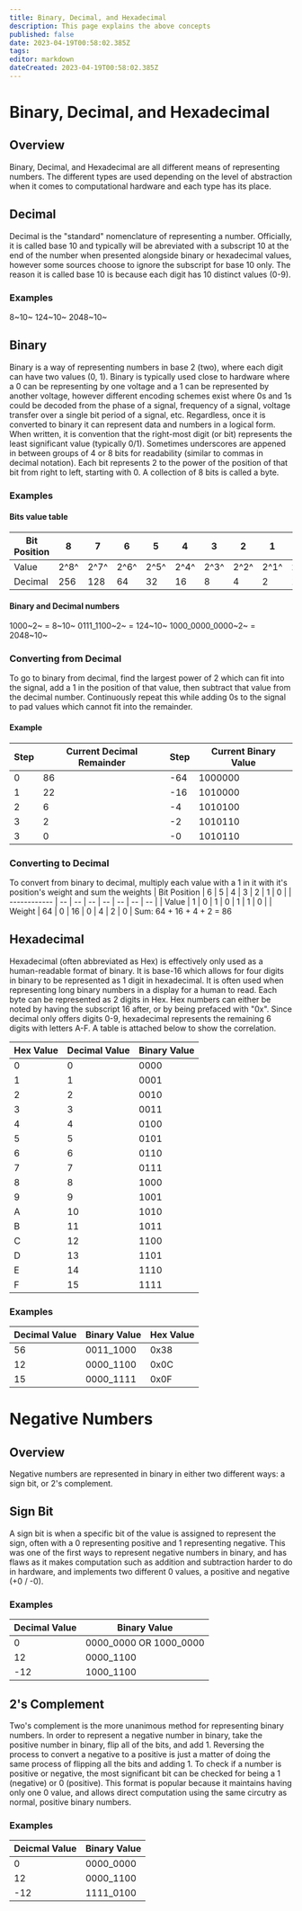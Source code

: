 ```yaml
---
title: Binary, Decimal, and Hexadecimal
description: This page explains the above concepts
published: false
date: 2023-04-19T00:58:02.385Z
tags: 
editor: markdown
dateCreated: 2023-04-19T00:58:02.385Z
---
```


# Binary, Decimal, and Hexadecimal
## Overview
Binary, Decimal, and Hexadecimal are all different means of representing numbers. The different types are used depending on the level of abstraction when it comes to computational hardware and each type has its place.

## Decimal
Decimal is the "standard" nomenclature of representing a number. Officially, it is called base 10 and typically will be abreviated with a subscript 10 at the end of the number when presented alongside binary or hexadecimal values, however some sources choose to ignore the subscript for base 10 only. The reason it is called base 10 is because each digit has 10 distinct values (0-9).

### Examples
8~10~
124~10~
2048~10~

## Binary
Binary is a way of representing numbers in base 2 (two), where each digit can have two values (0, 1). Binary is typically used close to hardware where a 0 can be representing by one voltage and a 1 can be represented by another voltage, however different encoding schemes exist where 0s and 1s could be decoded from the phase of a signal, frequency of a signal, voltage transfer over a single bit period of a signal, etc. Regardless, once it is converted to binary it can represent data and numbers in a logical form. When written, it is convention that the right-most digit (or bit) represents the least significant value (typically 0/1). Sometimes underscores are appened in between groups of 4 or 8 bits for readability (similar to commas in decimal notation). Each bit represents 2 to the power of the position of that bit from right to left, starting with 0. A collection of 8 bits is called a byte.

### Examples
#### Bits value table
| Bit Position | 8    | 7    | 6    | 5    | 4    | 3    | 2    | 1    | 0    |
| ------------ | ---- | ---- | ---- | ---- | ---- | ---- | ---- | ---- | ---- |
| Value        | 2^8^ | 2^7^ | 2^6^ | 2^5^ | 2^4^ | 2^3^ | 2^2^ | 2^1^ | 2^0^ |
| Decimal      | 256  | 128  | 64   | 32   | 16   | 8    | 4    | 2    | 1    |

#### Binary and Decimal numbers
1000~2~ = 8~10~
0111_1100~2~ = 124~10~
1000_0000_0000~2~ = 2048~10~

### Converting from Decimal
To go to binary from decimal, find the largest power of 2 which can fit into the signal, add a 1 in the position of that value, then subtract that value from the decimal number. Continuously repeat this while adding 0s to the signal to pad values which cannot fit into the remainder.

#### Example
| Step | Current Decimal Remainder | Step | Current Binary Value |
| ---- | ------------------------- | ---- | -------------------- |
| 0    | 86                        |  -64 | 1000000              |
| 1    | 22                        |  -16 | 1010000              |
| 2    | 6                         |   -4 | 1010100              |
| 3    | 2                         |   -2 | 1010110              |
| 3    | 0                         |   -0 | 1010110              |

### Converting to Decimal
To convert from binary to decimal, multiply each value with a 1 in it with it's position's weight and sum the weights
| Bit Position | 6  | 5  | 4  | 3  | 2  | 1  | 0  |
| ------------ | -- | -- | -- | -- | -- | -- | -- |
| Value        | 1  | 0  | 1  | 0  | 1  | 1  | 0  |
| Weight       | 64 | 0  | 16 | 0  | 4  | 2  | 0  |
Sum: 64 + 16 + 4 + 2 = 86

## Hexadecimal
Hexadecimal (often abbreviated as Hex) is effectively only used as a human-readable format of binary. It is base-16 which allows for four digits in binary to be represented as 1 digit in hexadecimal. It is often used when representing long binary numbers in a display for a human to read. Each byte can be represented as 2 digits in Hex. Hex numbers can either be noted by having the subscript 16 after, or by being prefaced with "0x". Since decimal only offers digits 0-9, hexadecimal represents the remaining 6 digits with letters A-F. A table is attached below to show the correlation.

| Hex Value | Decimal Value | Binary Value |
| --------- | ------------- | ------------ |
| 0         | 0             | 0000         |
| 1         | 1             | 0001         |
| 2         | 2             | 0010         |
| 3         | 3             | 0011         |
| 4         | 4             | 0100         |
| 5         | 5             | 0101         |
| 6         | 6             | 0110         |
| 7         | 7             | 0111         |
| 8         | 8             | 1000         |
| 9         | 9             | 1001         |
| A         | 10            | 1010         |
| B         | 11            | 1011         |
| C         | 12            | 1100         |
| D         | 13            | 1101         |
| E         | 14            | 1110         |
| F         | 15            | 1111         |

### Examples
| Decimal Value | Binary Value | Hex Value |
| ------------- | ------------ | --------- |
| 56            | 0011_1000    | 0x38      |
| 12            | 0000_1100    | 0x0C      |
| 15            | 0000_1111    | 0x0F      |

# Negative Numbers
## Overview
Negative numbers are represented in binary in either two different ways: a sign bit, or 2's complement.

## Sign Bit
A sign bit is when a specific bit of the value is assigned to represent the sign, often with a 0 representing positive and 1 representing negative. This was one of the first ways to represent negative numbers in binary, and has flaws as it makes computation such as addition and subtraction harder to do in hardware, and implements two different 0 values, a positive and negative (+0 / -0).

### Examples
| Decimal Value | Binary Value           |
| ------------- | ---------------------- |
| 0             | 0000_0000 OR 1000_0000 |
| 12            | 0000_1100              |
| -12           | 1000_1100              |

## 2's Complement
Two's complement is the more unanimous method for representing binary numbers. In order to represent a negative number in binary, take the positive number in binary, flip all of the bits, and add 1. Reversing the process to convert a negative to a positive is just a matter of doing the same process of flipping all the bits and adding 1. To check if a number is positive or negative, the most significant bit can be checked for being a 1 (negative) or 0 (positive). This format is popular because it maintains having only one 0 value, and allows direct computation using the same circutry as normal, positive binary numbers.

### Examples
| Deicmal Value | Binary Value |
| ------------- | ------------ |
| 0             | 0000_0000    |
| 12            | 0000_1100    |
| -12           | 1111_0100    |